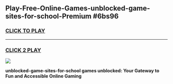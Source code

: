 
## Play-Free-Online-Games-unblocked-game-sites-for-school-Premium #6bs96
<h3>
<a href="https://premium.freeplayer.one?title=unblocked-game-sites-for-school&ref=8M">CLICK TO PLAY</a></h3>
<hr>

<h3>
<a href="https://premium.freeplayer.one?title=unblocked-game-sites-for-school&ref=8M">CLICK 2 PLAY</a>
  
</h3>

<a href="https://premium.freeplayer.one?title=unblocked-game-sites-for-school&ref=8M"><img src="https://clearcache.store/games.png"></a>


**unblocked-game-sites-for-school games unblocked: Your Gateway to Fun and Accessible Online Gaming**
